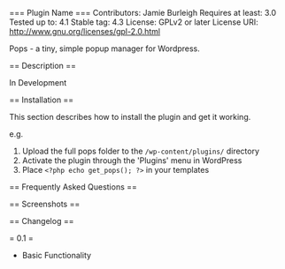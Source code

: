 === Plugin Name ===
Contributors: Jamie Burleigh
Requires at least: 3.0
Tested up to: 4.1
Stable tag: 4.3
License: GPLv2 or later
License URI: http://www.gnu.org/licenses/gpl-2.0.html

Pops - a tiny, simple popup manager for Wordpress.

== Description ==

In Development

== Installation ==

This section describes how to install the plugin and get it working.

e.g.

1. Upload the full pops folder to the `/wp-content/plugins/` directory
1. Activate the plugin through the 'Plugins' menu in WordPress
1. Place `<?php echo get_pops(); ?>` in your templates

== Frequently Asked Questions ==


== Screenshots ==


== Changelog ==

= 0.1 =
* Basic Functionality
